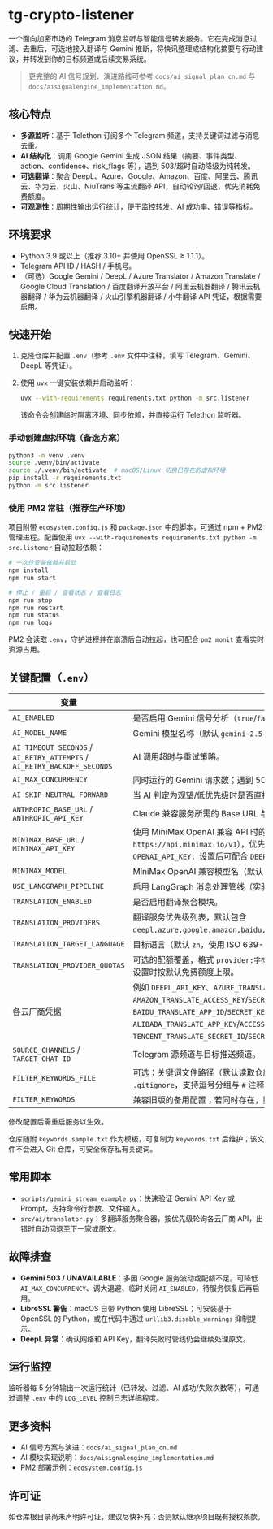 # tg-crypto-listener

一个面向加密市场的 Telegram 消息监听与智能信号转发服务。它在完成消息过滤、去重后，可选地接入翻译与 Gemini 推断，将快讯整理成结构化摘要与行动建议，并转发到你的目标频道或后续交易系统。

> 更完整的 AI 信号规划、演进路线可参考 `docs/ai_signal_plan_cn.md` 与 `docs/aisignalengine_implementation.md`。

## 核心特点
- **多源监听**：基于 Telethon 订阅多个 Telegram 频道，支持关键词过滤与消息去重。
- **AI 结构化**：调用 Google Gemini 生成 JSON 结果（摘要、事件类型、action、confidence、risk_flags 等），遇到 503/超时自动降级为纯转发。
- **可选翻译**：聚合 DeepL、Azure、Google、Amazon、百度、阿里云、腾讯云、华为云、火山、NiuTrans 等主流翻译 API，自动轮询/回退，优先消耗免费额度。
- **可观测性**：周期性输出运行统计，便于监控转发、AI 成功率、错误等指标。

## 环境要求
- Python 3.9 或以上（推荐 3.10+ 并使用 OpenSSL ≥ 1.1.1）。
- Telegram API ID / HASH / 手机号。
- （可选）Google Gemini / DeepL / Azure Translator / Amazon Translate / Google Cloud Translation / 百度翻译开放平台 / 阿里云机器翻译 / 腾讯云机器翻译 / 华为云机器翻译 / 火山引擎机器翻译 / 小牛翻译 API 凭证，根据需要启用。

## 快速开始
1. 克隆仓库并配置 `.env`（参考 `.env` 文件中注释，填写 Telegram、Gemini、DeepL 等凭证）。
2. 使用 `uvx` 一键安装依赖并启动监听：

   ```bash
   uvx --with-requirements requirements.txt python -m src.listener
   ```

   该命令会创建临时隔离环境、同步依赖，并直接运行 Telethon 监听器。

### 手动创建虚拟环境（备选方案）
```bash
python3 -m venv .venv
source .venv/bin/activate
source ./.venv/bin/activate  # macOS/Linux 切换已存在的虚拟环境
pip install -r requirements.txt
python -m src.listener
```

### 使用 PM2 常驻（推荐生产环境）
项目附带 `ecosystem.config.js` 和 `package.json` 中的脚本，可通过 npm + PM2 管理进程。配置使用 `uvx --with-requirements requirements.txt python -m src.listener` 自动拉起依赖：

```bash
# 一次性安装依赖并启动
npm install
npm run start

# 停止 / 重启 / 查看状态 / 查看日志
npm run stop
npm run restart
npm run status
npm run logs
```

PM2 会读取 `.env`，守护进程并在崩溃后自动拉起，也可配合 `pm2 monit` 查看实时资源占用。

## 关键配置（`.env`）
| 变量 | 说明 |
| --- | --- |
| `AI_ENABLED` | 是否启用 Gemini 信号分析（`true`/`false`）。|
| `AI_MODEL_NAME` | Gemini 模型名称（默认 `gemini-2.5-flash`）。|
| `AI_TIMEOUT_SECONDS` / `AI_RETRY_ATTEMPTS` / `AI_RETRY_BACKOFF_SECONDS` | AI 调用超时与重试策略。|
| `AI_MAX_CONCURRENCY` | 同时运行的 Gemini 请求数；遇到 503 可调低。|
| `AI_SKIP_NEUTRAL_FORWARD` | 当 AI 判定为观望/低优先级时是否直接跳过转发。|
| `ANTHROPIC_BASE_URL` / `ANTHROPIC_API_KEY` | Claude 兼容服务所需的 Base URL 与 API Key。|
| `MINIMAX_BASE_URL` / `MINIMAX_API_KEY` | 使用 MiniMax OpenAI 兼容 API 时的专属域名与凭证（默认 `https://api.minimax.io/v1`），优先使用 `MINIMAX_API_KEY`，未设置时可使用 `OPENAI_API_KEY`，设置后可配合 `DEEP_ANALYSIS_PROVIDER=minimax`。|
| `MINIMAX_MODEL` | MiniMax OpenAI 兼容模型名（默认 `gpt-4-turbo`），可根据套餐替换为其他模型。|
| `USE_LANGGRAPH_PIPELINE` | 启用 LangGraph 消息处理管线（实验特性，默认 `false`）。|
| `TRANSLATION_ENABLED` | 是否启用翻译聚合模块。|
| `TRANSLATION_PROVIDERS` | 翻译服务优先级列表，默认包含 `deepl,azure,google,amazon,baidu,alibaba,tencent,huawei,volcano,niutrans`。|
| `TRANSLATION_TARGET_LANGUAGE` | 目标语言（默认 `zh`，使用 ISO 639-1）。|
| `TRANSLATION_PROVIDER_QUOTAS` | 可选的配额覆盖，格式 `provider:字符数`，例如 `tencent:5000000,deepl:500000`；未设置时按默认免费额度上限。|
| 各云厂商凭据 | 例如 `DEEPL_API_KEY`、`AZURE_TRANSLATOR_KEY`/`REGION`、`AMAZON_TRANSLATE_ACCESS_KEY`/`SECRET_KEY`/`REGION`、`GOOGLE_TRANSLATE_API_KEY`、`BAIDU_TRANSLATE_APP_ID`/`SECRET_KEY`、`ALIBABA_TRANSLATE_APP_KEY`/`ACCESS_KEY_ID`/`ACCESS_KEY_SECRET`、`TENCENT_TRANSLATE_SECRET_ID`/`SECRET_KEY` 等 —— 仅在启用对应服务时必填。|
| `SOURCE_CHANNELS` / `TARGET_CHAT_ID` | Telegram 源频道与目标推送频道。|
| `FILTER_KEYWORDS_FILE` | 可选：关键词文件路径（默认读取仓库根目录的 `keywords.txt`，文件已加入 `.gitignore`，支持逗号分组与 `#` 注释）。|
| `FILTER_KEYWORDS` | 兼容旧版的备用配置；若同时存在，则会与文件中关键词合并。|

修改配置后需重启服务以生效。

仓库随附 `keywords.sample.txt` 作为模板，可复制为 `keywords.txt` 后维护；该文件不会进入 Git 仓库，可安全保存私有关键词。

## 常用脚本
- `scripts/gemini_stream_example.py`：快速验证 Gemini API Key 或 Prompt，支持命令行参数、文件输入。
- `src/ai/translator.py`：多翻译服务聚合器，按优先级轮询各云厂商 API，出错时自动回退至下一家或原文。

## 故障排查
- **Gemini 503 / UNAVAILABLE**：多因 Google 服务波动或配额不足。可降低 `AI_MAX_CONCURRENCY`、调大退避、临时关闭 `AI_ENABLED`，待服务恢复后再启用。
- **LibreSSL 警告**：macOS 自带 Python 使用 LibreSSL；可安装基于 OpenSSL 的 Python，或在代码中通过 `urllib3.disable_warnings` 抑制提示。
- **DeepL 异常**：确认网络和 API Key，翻译失败时管线仍会继续处理原文。

## 运行监控
监听器每 5 分钟输出一次运行统计（已转发、过滤、AI 成功/失败次数等），可通过调整 `.env` 中的 `LOG_LEVEL` 控制日志详细程度。

## 更多资料
- AI 信号方案与演进：`docs/ai_signal_plan_cn.md`
- AI 模块实现说明：`docs/aisignalengine_implementation.md`
- PM2 部署示例：`ecosystem.config.js`

## 许可证
如仓库根目录尚未声明许可证，建议尽快补充；否则默认继承项目既有授权条款。

